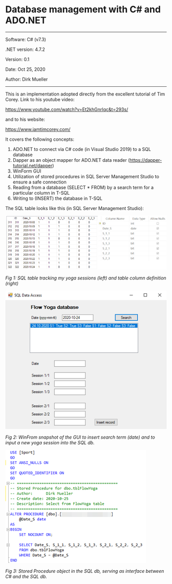 # Database management with C# and ADO.NET

**********************************************
Software:		C# (v7.3)

.NET version:   4.7.2

Version:    	0.1

Date: 			Oct 25, 2020

Author:			Dirk Mueller 
**********************************************
This is an implementation adopted directly from the excellent tutorial of Tim Corey. Link to his youtube video: 

https://www.youtube.com/watch?v=Et2khGnrIqc&t=293s/ 

and to his website:

https://www.iamtimcorey.com/ 

It covers the following concepts:

1. ADO.NET to connect via C# code (in Visual Studio 2019) to a SQL database
2. Dapper as an object mapper for ADO.NET data reader (https://dapper-tutorial.net/dapper)
3. WinForm GUI
4. Utilization of stored procedures in SQL Server Management Studio to ensure a safe connection
5. Reading from a database (SELECT * FROM) by a search term for a particular column in T-SQL
6. Writing to (INSERT) the database in T-SQL

The SQL table looks like this (in SQL Server Management Studio):

![](https://github.com/DirkMueller8/yoga_SQL_db/blob/master/table_definition.png)

*Fig 1: SQL table tracking my yoga sessions (left) and table column definition (right)*

![](https://github.com/DirkMueller8/yoga_SQL_db/blob/master/screenshot.png)

*Fig 2: WinFrom snapshot of the GUI to insert search term (date) and to input a new yoga session into the SQL db.*

![](https://github.com/DirkMueller8/yoga_SQL_db/blob/master/stored_procedure.png)

*Fig 3: Stored Procedure object in the SQL db, serving as interface between C# and the SQL db.*
